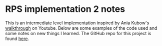 # RPS implementation 2 notes

This is an intermediate level implementation inspired by Ania Kubow's [walkthrough](https://youtu.be/RwFeg0cEZvQ?t=1048) on Youtube.
Below are some examples of the code used and some notes on new things I learned.
The GitHub repo for this project is found [here](https://github.com/dennis-nichols/yt_group_projects).


